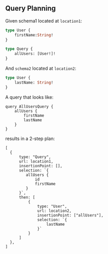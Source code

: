 ## Query Planning

Given schema1 located at `location1`:
```graphql
type User { 
    firstName:String!
}

type Query {
    allUsers: [User!]!
}
```

And `schema2` located at `location2`:
```graphql
type User { 
    lastName: String!
}
```

A query that looks like:
```gql
query AllUsersQuery { 
    allUsers { 
        firstName
        lastName
    }
}
```

results in a 2-step plan:
```json5
[
  {
      type: "Query",
      url: location1,
      insertionPoint: [],
      selection: `{
         allUsers { 
             id
             firstName
         }
      }`,
      then: [
          {
              type: "User",
              url: location2,
              insertionPoint: ["allUsers"],
              selection: `{
                  lastName
              }`
          }
      ]
  },
]
```
